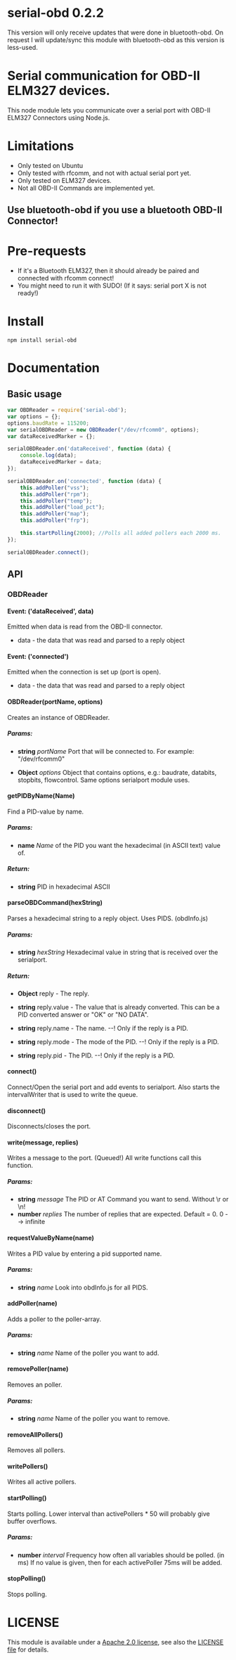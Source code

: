 serial-obd 0.2.2
===============

This version will only receive updates that were done in bluetooth-obd. On request I will update/sync this module with bluetooth-obd as this version is less-used.

# Serial communication for OBD-II ELM327 devices.
This node module lets you communicate over a serial port with OBD-II ELM327 Connectors using Node.js.

# Limitations
* Only tested on Ubuntu
* Only tested with rfcomm, and not with actual serial port yet.
* Only tested on ELM327 devices.
* Not all OBD-II Commands are implemented yet.

## Use bluetooth-obd if you use a bluetooth OBD-II Connector!

# Pre-requests
* If it's a Bluetooth ELM327, then it should already be paired and connected with rfcomm connect!
* You might need to run it with SUDO! (If it says: serial port X is not ready!)

# Install
`npm install serial-obd`
# Documentation

## Basic usage

```javascript
var OBDReader = require('serial-obd');
var options = {};
options.baudRate = 115200;
var serialOBDReader = new OBDReader("/dev/rfcomm0", options);
var dataReceivedMarker = {};

serialOBDReader.on('dataReceived', function (data) {
    console.log(data);
    dataReceivedMarker = data;
});

serialOBDReader.on('connected', function (data) {
    this.addPoller("vss");
    this.addPoller("rpm");
    this.addPoller("temp");
    this.addPoller("load_pct");
    this.addPoller("map");
    this.addPoller("frp");

    this.startPolling(2000); //Polls all added pollers each 2000 ms.
});

serialOBDReader.connect();
```
## API

### OBDReader

#### Event: ('dataReceived', data)

Emitted when data is read from the OBD-II connector.

* data - the data that was read and parsed to a reply object

#### Event: ('connected')

Emitted when the connection is set up (port is open).

* data - the data that was read and parsed to a reply object

#### OBDReader(portName, options)

Creates an instance of OBDReader.

##### Params:

* **string** *portName* Port that will be connected to. For example: &quot;/dev/rfcomm0&quot;

* **Object** *options* Object that contains options, e.g.: baudrate, databits, stopbits, flowcontrol. Same options serialport module uses.

#### getPIDByName(Name)

Find a PID-value by name.

##### Params: 

* **name** *Name* of the PID you want the hexadecimal (in ASCII text) value of.

##### Return:

* **string** PID in hexadecimal ASCII

#### parseOBDCommand(hexString)

Parses a hexadecimal string to a reply object. Uses PIDS. (obdInfo.js)

##### Params: 

* **string** *hexString* Hexadecimal value in string that is received over the serialport.

##### Return:

* **Object** reply - The reply.

* **string** reply.value - The value that is already converted. This can be a PID converted answer or &quot;OK&quot; or &quot;NO DATA&quot;.

* **string** reply.name - The name. --! Only if the reply is a PID.

* **string** reply.mode - The mode of the PID. --! Only if the reply is a PID.

* **string** reply.pid - The PID. --! Only if the reply is a PID.

#### connect()

Connect/Open the serial port and add events to serialport. Also starts the intervalWriter that is used to write the queue.

#### disconnect()

Disconnects/closes the port.

#### write(message, replies)

Writes a message to the port. (Queued!) All write functions call this function.

##### Params:

* **string** *message* The PID or AT Command you want to send. Without \r or \n!
* **number** *replies* The number of replies that are expected. Default = 0. 0 --> infinite

#### requestValueByName(name)

Writes a PID value by entering a pid supported name.

##### Params:

* **string** *name* Look into obdInfo.js for all PIDS.

#### addPoller(name)

Adds a poller to the poller-array.

##### Params:

* **string** *name* Name of the poller you want to add.

#### removePoller(name)

Removes an poller.

##### Params:

* **string** *name* Name of the poller you want to remove.

#### removeAllPollers()

Removes all pollers.

#### writePollers()

Writes all active pollers.

#### startPolling()

Starts polling. Lower interval than activePollers * 50 will probably give buffer overflows.

##### Params:

* **number** *interval* Frequency how often all variables should be polled. (in ms) If no value is given, then for each activePoller 75ms will be added.

#### stopPolling()

Stops polling.

# LICENSE

This module is available under a [Apache 2.0 license](http://www.apache.org/licenses/LICENSE-2.0.html), see also the [LICENSE file](https://raw.github.com/EricSmekens/node-serial-obd/master/LICENSE) for details.

